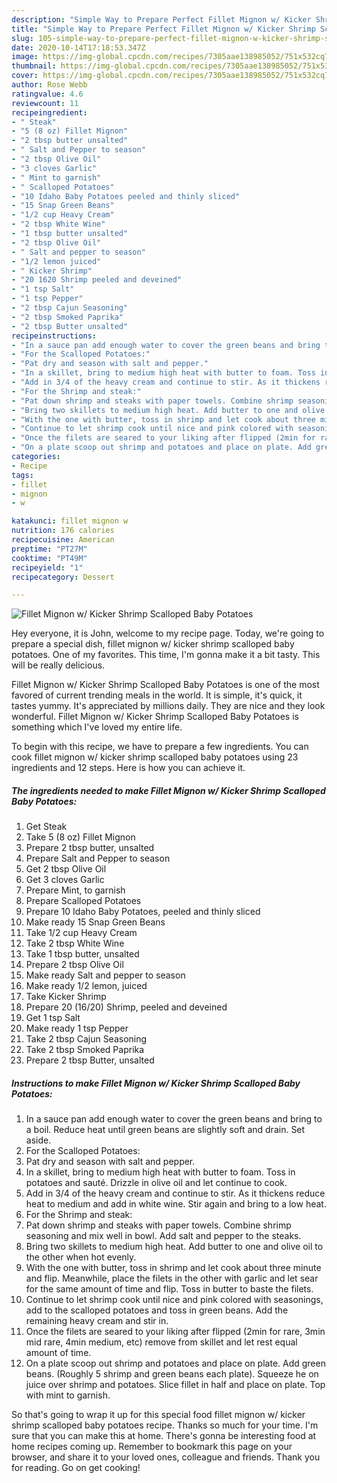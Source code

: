 ```yaml
---
description: "Simple Way to Prepare Perfect Fillet Mignon w/ Kicker Shrimp Scalloped Baby Potatoes"
title: "Simple Way to Prepare Perfect Fillet Mignon w/ Kicker Shrimp Scalloped Baby Potatoes"
slug: 105-simple-way-to-prepare-perfect-fillet-mignon-w-kicker-shrimp-scalloped-baby-potatoes
date: 2020-10-14T17:18:53.347Z
image: https://img-global.cpcdn.com/recipes/7305aae138985052/751x532cq70/fillet-mignon-w-kicker-shrimp-scalloped-baby-potatoes-recipe-main-photo.jpg
thumbnail: https://img-global.cpcdn.com/recipes/7305aae138985052/751x532cq70/fillet-mignon-w-kicker-shrimp-scalloped-baby-potatoes-recipe-main-photo.jpg
cover: https://img-global.cpcdn.com/recipes/7305aae138985052/751x532cq70/fillet-mignon-w-kicker-shrimp-scalloped-baby-potatoes-recipe-main-photo.jpg
author: Rose Webb
ratingvalue: 4.6
reviewcount: 11
recipeingredient:
- " Steak"
- "5 (8 oz) Fillet Mignon"
- "2 tbsp butter unsalted"
- " Salt and Pepper to season"
- "2 tbsp Olive Oil"
- "3 cloves Garlic"
- " Mint to garnish"
- " Scalloped Potatoes"
- "10 Idaho Baby Potatoes peeled and thinly sliced"
- "15 Snap Green Beans"
- "1/2 cup Heavy Cream"
- "2 tbsp White Wine"
- "1 tbsp butter unsalted"
- "2 tbsp Olive Oil"
- " Salt and pepper to season"
- "1/2 lemon juiced"
- " Kicker Shrimp"
- "20 1620 Shrimp peeled and deveined"
- "1 tsp Salt"
- "1 tsp Pepper"
- "2 tbsp Cajun Seasoning"
- "2 tbsp Smoked Paprika"
- "2 tbsp Butter unsalted"
recipeinstructions:
- "In a sauce pan add enough water to cover the green beans and bring to a boil. Reduce heat until green beans are slightly soft and drain. Set aside."
- "For the Scalloped Potatoes:"
- "Pat dry and season with salt and pepper."
- "In a skillet, bring to medium high heat with butter to foam. Toss in potatoes and sauté. Drizzle in olive oil and let continue to cook."
- "Add in 3/4 of the heavy cream and continue to stir. As it thickens reduce heat to medium and add in white wine. Stir again and bring to a low heat."
- "For the Shrimp and steak:"
- "Pat down shrimp and steaks with paper towels. Combine shrimp seasoning and mix well in bowl. Add salt and pepper to the steaks."
- "Bring two skillets to medium high heat. Add butter to one and olive oil to the other when hot evenly."
- "With the one with butter, toss in shrimp and let cook about three minute and flip. Meanwhile, place the filets in the other with garlic and let sear for the same amount of time and flip. Toss in butter to baste the filets."
- "Continue to let shrimp cook until nice and pink colored with seasonings, add to the scalloped potatoes and toss in green beans. Add the remaining heavy cream and stir in."
- "Once the filets are seared to your liking after flipped (2min for rare, 3min mid rare, 4min medium, etc) remove from skillet and let rest equal amount of time."
- "On a plate scoop out shrimp and potatoes and place on plate. Add green beans. (Roughly 5 shrimp and green beans each plate). Squeeze he on juice over shrimp and potatoes. Slice fillet in half and place on plate. Top with mint to garnish."
categories:
- Recipe
tags:
- fillet
- mignon
- w

katakunci: fillet mignon w 
nutrition: 176 calories
recipecuisine: American
preptime: "PT27M"
cooktime: "PT49M"
recipeyield: "1"
recipecategory: Dessert

---
```



![Fillet Mignon w/ Kicker Shrimp Scalloped Baby Potatoes](https://img-global.cpcdn.com/recipes/7305aae138985052/751x532cq70/fillet-mignon-w-kicker-shrimp-scalloped-baby-potatoes-recipe-main-photo.jpg)

Hey everyone, it is John, welcome to my recipe page. Today, we're going to prepare a special dish, fillet mignon w/ kicker shrimp scalloped baby potatoes. One of my favorites. This time, I'm gonna make it a bit tasty. This will be really delicious.



Fillet Mignon w/ Kicker Shrimp Scalloped Baby Potatoes is one of the most favored of current trending meals in the world. It is simple, it's quick, it tastes yummy. It's appreciated by millions daily. They are nice and they look wonderful. Fillet Mignon w/ Kicker Shrimp Scalloped Baby Potatoes is something which I've loved my entire life.


To begin with this recipe, we have to prepare a few ingredients. You can cook fillet mignon w/ kicker shrimp scalloped baby potatoes using 23 ingredients and 12 steps. Here is how you can achieve it.

<!--inarticleads1-->

##### The ingredients needed to make Fillet Mignon w/ Kicker Shrimp Scalloped Baby Potatoes:

1. Get  Steak
1. Take 5 (8 oz) Fillet Mignon
1. Prepare 2 tbsp butter, unsalted
1. Prepare  Salt and Pepper to season
1. Get 2 tbsp Olive Oil
1. Get 3 cloves Garlic
1. Prepare  Mint, to garnish
1. Prepare  Scalloped Potatoes
1. Prepare 10 Idaho Baby Potatoes, peeled and thinly sliced
1. Make ready 15 Snap Green Beans
1. Take 1/2 cup Heavy Cream
1. Take 2 tbsp White Wine
1. Take 1 tbsp butter, unsalted
1. Prepare 2 tbsp Olive Oil
1. Make ready  Salt and pepper to season
1. Make ready 1/2 lemon, juiced
1. Take  Kicker Shrimp
1. Prepare 20 (16/20) Shrimp, peeled and deveined
1. Get 1 tsp Salt
1. Make ready 1 tsp Pepper
1. Take 2 tbsp Cajun Seasoning
1. Take 2 tbsp Smoked Paprika
1. Prepare 2 tbsp Butter, unsalted




<!--inarticleads2-->

##### Instructions to make Fillet Mignon w/ Kicker Shrimp Scalloped Baby Potatoes:

1. In a sauce pan add enough water to cover the green beans and bring to a boil. Reduce heat until green beans are slightly soft and drain. Set aside.
1. For the Scalloped Potatoes:
1. Pat dry and season with salt and pepper.
1. In a skillet, bring to medium high heat with butter to foam. Toss in potatoes and sauté. Drizzle in olive oil and let continue to cook.
1. Add in 3/4 of the heavy cream and continue to stir. As it thickens reduce heat to medium and add in white wine. Stir again and bring to a low heat.
1. For the Shrimp and steak:
1. Pat down shrimp and steaks with paper towels. Combine shrimp seasoning and mix well in bowl. Add salt and pepper to the steaks.
1. Bring two skillets to medium high heat. Add butter to one and olive oil to the other when hot evenly.
1. With the one with butter, toss in shrimp and let cook about three minute and flip. Meanwhile, place the filets in the other with garlic and let sear for the same amount of time and flip. Toss in butter to baste the filets.
1. Continue to let shrimp cook until nice and pink colored with seasonings, add to the scalloped potatoes and toss in green beans. Add the remaining heavy cream and stir in.
1. Once the filets are seared to your liking after flipped (2min for rare, 3min mid rare, 4min medium, etc) remove from skillet and let rest equal amount of time.
1. On a plate scoop out shrimp and potatoes and place on plate. Add green beans. (Roughly 5 shrimp and green beans each plate). Squeeze he on juice over shrimp and potatoes. Slice fillet in half and place on plate. Top with mint to garnish.




So that's going to wrap it up for this special food fillet mignon w/ kicker shrimp scalloped baby potatoes recipe. Thanks so much for your time. I'm sure that you can make this at home. There's gonna be interesting food at home recipes coming up. Remember to bookmark this page on your browser, and share it to your loved ones, colleague and friends. Thank you for reading. Go on get cooking!
